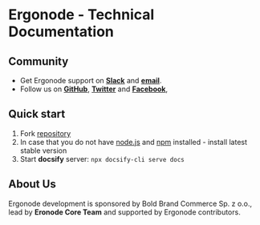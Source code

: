 # Ergonode - Technical Documentation

## Community

* Get Ergonode support on [**Slack**](https://ergonode.slack.com) and [**email**](team@ergonode.com).
* Follow us on [**GitHub**](https://github.com/ergonode), [**Twitter**](https://twitter.com/ergonode) and [**Facebook**](https://www.facebook.com/ergonode),  

## Quick start

1. Fork [repository](https://github.com/ergonode/docs)
2. In case that you do not have [node.js](https://nodejs.org/en/download/) and [npm](https://www.npmjs.com/get-npm) installed - install latest stable version
3. Start **docsify** server:
   `npx docsify-cli serve docs`


## About Us

Ergonode development is sponsored by Bold Brand Commerce Sp. z o.o., lead by **Eronode Core Team** and supported by Ergonode contributors. 

